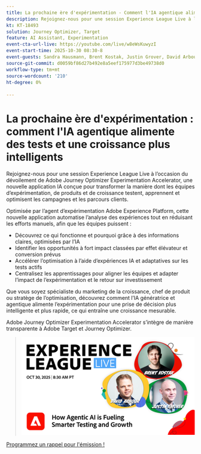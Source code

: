 ```yaml
---
title: La prochaine ère d'expérimentation - Comment l'IA agentique alimente des tests et une croissance plus intelligents
description: Rejoignez-nous pour une session Experience League Live à l’occasion du dévoilement de Adobe Journey Optimizer Experimentation Accelerator, une nouvelle application IA conçue pour transformer la manière dont les équipes d’expérimentation, de produits et de croissance testent, apprennent et optimisent les campagnes et les parcours clients.
kt: KT-18493
solution: Journey Optimizer, Target
feature: AI Assistant, Experimentation
event-cta-url-live: https://youtube.com/live/w8eWsKuwyzI
event-start-time: 2025-10-30 08:30-8
event-guests: Sandra Hausmann, Brent Kostak, Justin Grover, David Arbour
source-git-commit: d0059bf86d27b492e8a5eef175977d3be49738d0
workflow-type: tm+mt
source-wordcount: '210'
ht-degree: 0%

---
```



# La prochaine ère d&#39;expérimentation : comment l&#39;IA agentique alimente des tests et une croissance plus intelligents

Rejoignez-nous pour une session Experience League Live à l’occasion du dévoilement de Adobe Journey Optimizer Experimentation Accelerator, une nouvelle application IA conçue pour transformer la manière dont les équipes d’expérimentation, de produits et de croissance testent, apprennent et optimisent les campagnes et les parcours clients.

Optimisée par l’agent d’expérimentation Adobe Experience Platform, cette nouvelle application automatise l’analyse des expériences tout en réduisant les efforts manuels, afin que les équipes puissent :

- Découvrez ce qui fonctionne et pourquoi grâce à des informations claires, optimisées par l’IA
- Identifier les opportunités à fort impact classées par effet élévateur et conversion prévus
- Accélérer l’optimisation à l’aide d’expériences IA et adaptatives sur les tests actifs
- Centralisez les apprentissages pour aligner les équipes et adapter l’impact de l’expérimentation et le retour sur investissement

Que vous soyez spécialiste du marketing de la croissance, chef de produit ou stratège de l’optimisation, découvrez comment l’IA génératrice et agentique alimente l’expérimentation pour une prise de décision plus intelligente et plus rapide, ce qui entraîne une croissance mesurable.

Adobe Journey Optimizer Experimentation Accelerator s’intègre de manière transparente à Adobe Target et Journey Optimizer.

>![Afficher la bannière](/help/experience-league-live/assets/exl-live-episode-10-30-25-web-banner.png)

[Programmez un rappel pour l&#39;émission !](https://youtube.com/live/w8eWsKuwyzI)
